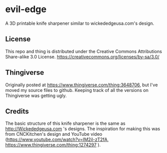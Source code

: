 # evil-edge
A 3D printable knife sharpener similar to wickededgeusa.com's design.

## License
This repo and thing is distributed under the Creative Commons Attributions Share-alike 3.0 License.
https://creativecommons.org/licenses/by-sa/3.0/

## Thingiverse
Originally posted at https://www.thingiverse.com/thing:3648706, but I've moved my source files to github. Keeping track of all the versions on Thingiverse was getting ugly.

## Credits
The basic structure of this knife sharpener is the same as http://Wickededgeusa.com 's designs. The inspiration for making this was from CNCKitchen's design and YouTube video (https://www.youtube.com/watch?v=IM2il-zT2fA, https://www.thingiverse.com/thing:1274297 ).
